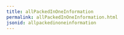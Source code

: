 ```yaml
---
title: allPackedInOneInformation
permalink: allPackedInOneInformation.html
jsonid: allpackedinoneinformation
---
```

